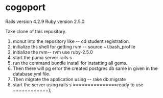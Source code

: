 # cogoport
Rails version 4.2.9
Ruby version 2.5.0

Take clone of this repository.


1. monut  into the repository like -- cd student registration.
2. initialize ths shell for getting rvm --  source ~/.bash_profile
3. initialize the rvm-- rvm use ruby-2.5.0
4. start the puma server rails s
5. run the command bundle install for instatting all gems.
6. Then there will pg error the created postgres db same in given in the database.yml file.
7. Then migrate the application using -- rake db:migrate
8. start the server using rails s
===============ready to use ============);
